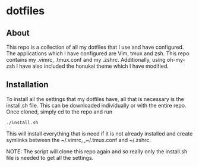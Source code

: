 # dotfiles

## About

This repo is a collection of all my dotfiles that I use and have configured. The applications which I have configured are Vim, tmux and zsh. This repo contains my .vimrc, .tmux.conf and my .zshrc. Additionally, using oh-my-zsh I have also included the honukai theme which I have modified.

## Installation 

To install all the settings that my dotfiles have, all that is necessary is the install.sh file. This can be downloaded individually or with the entire repo. Once cloned, simply cd to the repo and run 

	./install.sh

This will install everything that is need if it is not already installed and create symlinks between the ~/.vimrc, ,~/.tmux.conf and ~/.zshrc. 

NOTE: The script will clone this repo again and so really only the install.sh file is needed to get all the settings. 

